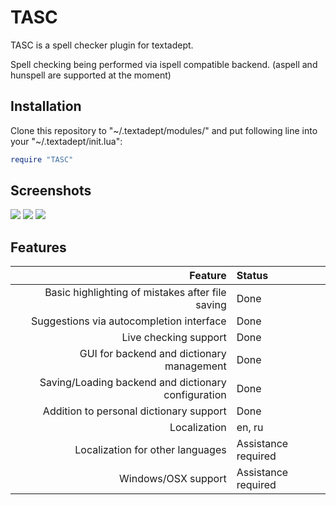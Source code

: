 # TASC
TASC is a spell checker plugin for textadept.

Spell checking being performed via ispell compatible backend. (aspell and hunspell are supported at the moment)

## Installation

Clone this repository to "~/.textadept/modules/" and put following line into your "~/.textadept/init.lua":
``` lua
require "TASC"
```

## Screenshots

<img src=https://pp.vk.me/c630828/v630828076/13311/vznRv4F45Zo.jpg>
<img src=https://pp.vk.me/c630828/v630828076/13318/LriCUvlQfck.jpg>
<img src=https://pp.vk.me/c630828/v630828076/1331f/Jji1QN24sFs.jpg>

## Features

| Feature                                             | Status              |
|----------------------------------------------------:|:--------------------|
| Basic highlighting of mistakes after file saving    | Done                |
| Suggestions via autocompletion interface            | Done                |
| Live checking support                               | Done                |
| GUI for backend and dictionary management           | Done                |
| Saving/Loading backend and dictionary configuration | Done                |
| Addition to personal dictionary support             | Done                |
| Localization                                        | en, ru              |
| Localization for other languages                    | Assistance required |
| Windows/OSX support                                 | Assistance required |
